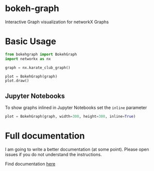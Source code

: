# bokeh-graph
Interactive Graph visualization for networkX Graphs

# Basic Usage
```python
from bokehgraph import BokehGraph
import networkx as nx

graph = nx.karate_club_graph()

plot = BokehGraph(graph)
plot.draw()
```

## Jupyter Notebooks
To show graphs inlined in Jupyter Notebooks set the `inline` parameter
```python
plot = BokehGraph(graph, width=300, height=300, inline=True)
```

# Full documentation

I am going to write a better documentation (at some point).
Please open issues if you do not understand the instructions.

Find documentation [here](https://luerhard.github.io/bokehgraph)
